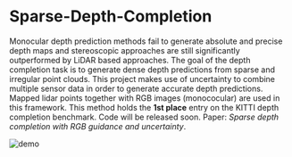 # Sparse-Depth-Completion

Monocular depth prediction methods fail to generate absolute and precise depth maps and stereoscopic approaches are still significantly outperformed by LiDAR based approaches. The goal of the depth completion task is to generate dense depth predictions from sparse and irregular point clouds. This project makes use of uncertainty to combine multiple sensor data in order to generate accurate depth predictions. Mapped lidar points together with RGB images (monococular) are used in this framework. This method holds the **1st place** entry on the KITTI depth completion benchmark. Code will be released soon.
Paper: _Sparse depth completion with RGB guidance and uncertainty_.

![demo](https://user-images.githubusercontent.com/9694230/51806092-db766c00-2275-11e9-8de0-888bed0fc9e8.gif)

